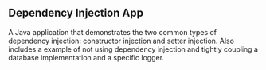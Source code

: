 ## Dependency Injection App


A Java application that demonstrates the two common types of dependency injection: constructor injection and setter injection. Also includes a example of not using dependency injection and tightly coupling a database implementation and a specific logger.
